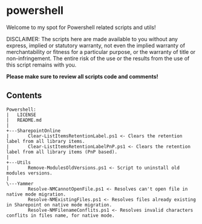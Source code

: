 # powershell
Welcome to my spot for Powershell related scripts and utils!

DISCLAIMER:
The scripts here are made available to you without any express,
implied or statutory warranty, not even the implied warranty of
merchantability or fitness for a particular purpose, or the
warranty of title or non-infringement. The entire risk of the
use or the results from the use of this script remains with you.

**Please make sure to review all scripts code and comments!**

## Contents
```
Powershell:
|   LICENSE
|   README.md
|
+---SharepointOnline
|       Clear-ListItemsRetentionLabel.ps1 <- Clears the retention label from all library items.
|       Clear-ListItemsRetentionLabelPnP.ps1 <- Clears the retention label from all library items (PnP based).
|
+---Utils
|       Remove-ModulesOldVersions.ps1 <- Script to uninstall old modules versions.
|
\---Yammer
        Resolve-NMCannotOpenFile.ps1 <- Resolves can't open file in native mode migration.
        Resolve-NMExistingFiles.ps1 <- Resolves files already existing in Sharepoint on native mode migration.
        Resolve-NMFilenameConflits.ps1 <- Resolves invalid characters conflits in files name, for native mode.
```
